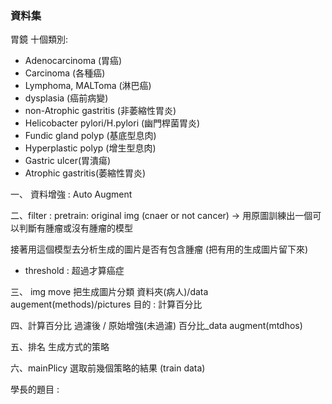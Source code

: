 ### 資料集 
胃鏡 
十個類別:
+ Adenocarcinoma (胃癌)
+ Carcinoma (各種癌)
+ Lymphoma, MALToma (淋巴癌)
+ dysplasia (癌前病變)
+ non-Atrophic gastritis (非萎縮性胃炎)
+ Helicobacter pylori/H.pylori (幽門桿菌胃炎)
+ Fundic gland polyp (基底型息肉)
+ Hyperplastic polyp (增生型息肉)
+ Gastric ulcer(胃潰瘍)
+ Atrophic gastritis(萎縮性胃炎)


一、 資料增強 : 
Auto Augment

二、filter :
pretrain: original img (cnaer or not cancer) -> 用原圖訓練出一個可以判斷有腫瘤或沒有腫瘤的模型

接著用這個模型去分析生成的圖片是否有包含腫瘤 (把有用的生成圖片留下來)
+ threshold : 超過才算癌症

三、 img move
把生成圖片分類 資料夾(病人)/data augement(methods)/pictures
目的 : 計算百分比

四、計算百分比
過濾後 / 原始增強(未過濾)
百分比_data augment(mtdhos)

五、排名
生成方式的策略

六、mainPlicy
選取前幾個策略的結果 (train data)




學長的題目 : 
